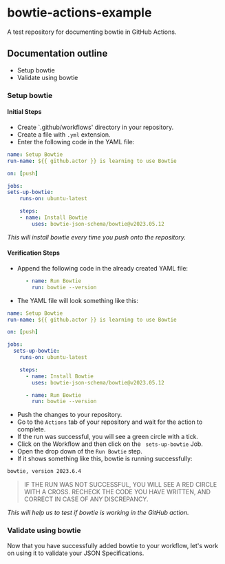 # bowtie-actions-example
A test repository for documenting bowtie in GitHub Actions.



## Documentation outline

- Setup bowtie
- Validate using bowtie


### Setup bowtie

#### Initial Steps

- Create `.github/workflows' directory in your repository.
- Create a file with `.yml` extension.
- Enter the following code in the YAML file:

```yaml
name: Setup Bowtie
run-name: ${{ github.actor }} is learning to use Bowtie

on: [push]

jobs:
sets-up-bowtie:
    runs-on: ubuntu-latest

    steps:
    - name: Install Bowtie
        uses: bowtie-json-schema/bowtie@v2023.05.12
```

_This will install bowtie every time you push onto the repository._

#### Verification Steps

- Append the following code in the already created YAML file:
```yaml
      - name: Run Bowtie
        run: bowtie --version
```

- The YAML file will look something like this: 
```yaml
name: Setup Bowtie
run-name: ${{ github.actor }} is learning to use Bowtie

on: [push]

jobs:
  sets-up-bowtie:
    runs-on: ubuntu-latest

    steps:
      - name: Install Bowtie
        uses: bowtie-json-schema/bowtie@v2023.05.12

      - name: Run Bowtie
        run: bowtie --version
```

- Push the changes to your repository.
- Go to the `Actions` tab of your repository and wait for the action to complete.
- If the run was successful, you will see a green circle with a tick.
- Click on the Workflow and then click on the ` sets-up-bowtie` Job.
- Open the drop down of the `Run Bowtie` step.
- If it shows something like this, bowtie is running successfully: 
```bash
bowtie, version 2023.6.4
```

> IF THE RUN WAS NOT SUCCESSFUL, YOU WILL SEE A RED CIRCLE WITH A CROSS. RECHECK THE CODE YOU HAVE WRITTEN, AND CORRECT IN CASE OF ANY DISCREPANCY.

_This will help us to test if bowtie is working in the GitHub action._

### Validate using bowtie

Now that you have successfully added bowtie to your workflow, let's work on using it to validate your JSON Specifications.